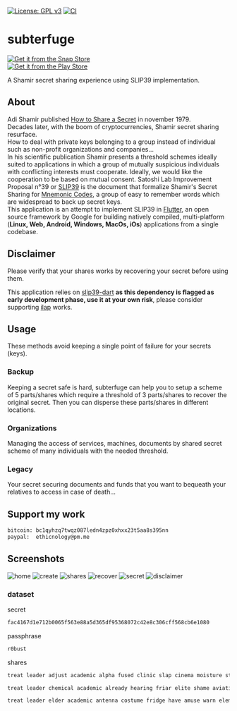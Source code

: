 [![License: GPL v3](https://img.shields.io/badge/License-GPLv3-blue.svg)](https://www.gnu.org/licenses/gpl-3.0)
[![CI](https://github.com/ethicnology/subterfuge/actions/workflows/build.yaml/badge.svg)](https://github.com/ethicnology/subterfuge/actions/workflows/build.yaml)

# subterfuge

[![Get it from the Snap Store](https://snapcraft.io/static/images/badges/en/snap-store-black.svg)](https://snapcraft.io/subterfuge)  
[![Get it from the Play Store](https://upload.wikimedia.org/wikipedia/commons/7/78/Google_Play_Store_badge_EN.svg)](https://play.google.com/store/apps/details?id=org.ethicnology.subterfuge)

A Shamir secret sharing experience using SLIP39 implementation.

## About

Adi Shamir published [How to Share a Secret](https://dl.acm.org/doi/pdf/10.1145/359168.359176) in november 1979.  
Decades later, with the boom of cryptocurrencies, Shamir secret sharing resurface.  
How to deal with private keys belonging to a group instead of individual such as non-profit organizations and companies…  
In his scientific publication Shamir presents a threshold schemes ideally suited to applications in which a group of mutually suspicious individuals with conflicting interests must cooperate. Ideally, we would like the cooperation to be based on mutual consent.
Satoshi Lab Improvement Proposal n°39 or [SLIP39](https://github.com/satoshilabs/slips/blob/master/slip-0039.md) is the document that formalize Shamir's Secret Sharing for [Mnemonic Codes](https://github.com/bitcoin/bips/blob/master/bip-0039.mediawiki), a group of easy to remember words which are widespread to back up secret keys.  
This application is an attempt to implement SLIP39 in [Flutter](https://flutter.dev/), an open source framework by Google for building natively compiled, multi-platform (**Linux, Web, Android, Windows, MacOs, iOs**) applications from a single codebase.

## Disclaimer

Please verify that your shares works by recovering your secret before using them.  

This application relies on [slip39-dart](https://github.com/ilap/slip39-dart) **as this dependency is flagged as early development phase, use it at your own risk**, please consider supporting [ilap](https://github.com/ilap) works.

## Usage

These methods avoid keeping a single point of failure for your secrets (keys).

### Backup

Keeping a secret safe is hard, subterfuge can help you to setup a scheme of 5 parts/shares which require a threshold of 3 parts/shares to recover the original secret. Then you can disperse these parts/shares in different locations.  

### Organizations

Managing the access of services, machines, documents by shared secret scheme of many individuals with the needed threshold.

### Legacy

Your secret securing documents and funds that you want to bequeath your relatives to access in case of death…

## Support my work

```sh
bitcoin: bc1qyhzq7twqz087ledn4zpz0xhxx23t5aa8s395nn
paypal:  ethicnology@pm.me
```

## Screenshots

![home](https://github.com/ethicnology/subterfuge/blob/main/assets/home.png)
![create](https://github.com/ethicnology/subterfuge/blob/main/assets/create_secret.png)
![shares](https://github.com/ethicnology/subterfuge/blob/main/assets/shares.png)
![recover](https://github.com/ethicnology/subterfuge/blob/main/assets/recover_secret.png)
![secret](https://github.com/ethicnology/subterfuge/blob/main/assets/secret.png)
![disclaimer](https://github.com/ethicnology/subterfuge/blob/main/assets/disclaimer.png)

### dataset

secret

```sh
fac4167d1e712b0065f563e88a5d365df95368072c42e8c306cff568cb6e1080
```

passphrase

```sh
r0bust
```

shares

```sh
treat leader adjust academic alpha fused clinic slap cinema moisture stay ticket holy revenue triumph database wireless keyboard much triumph listen jerky ancestor belong credit perfect enemy pharmacy hush genius juice jacket very

treat leader chemical academic already hearing friar elite shame aviation clinic morning enjoy clothes hush wealthy voter public recover edge spend jewelry chubby marathon velvet much dominant violence response prayer pecan reject cowboy

treat leader elder academic antenna costume fridge have amuse warn element wildlife sugar deal answer exotic flame saver race brother forget smear woman blue eyebrow arcade average walnut receiver craft railroad glen amount
```
